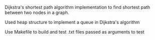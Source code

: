 Dijkstra's shortest path algorithm implementation to find shortest path between two nodes in a graph.

Used heap structure to implement a queue in Dijkstra's algorithm

Use Makefile to build and test .txt files passed as arguments to test

